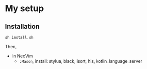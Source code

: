 # My setup

## Installation

```
sh install.sh
```

Then,

- In NeoVim
  - `:Mason`, install: stylua, black, isort, hls, kotlin_language_server

